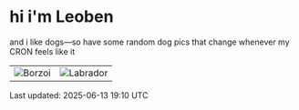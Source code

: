 # hi i'm Leoben

and i like dogs—so have some random dog pics that change whenever my CRON feels like it

|  |  |
|--------|----------|
| ![Borzoi](https://random-dog-vercel.vercel.app/api/random-borzoi?v=1749841846) | ![Labrador](https://random-dog-vercel.vercel.app/api/random-labrador?v=1749841846) |

Last updated: 2025-06-13 19:10 UTC
